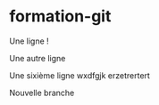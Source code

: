 # formation-git
Une ligne !

Une autre ligne


Une sixième ligne
wxdfgjk
erzetrertert


Nouvelle branche
